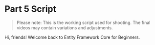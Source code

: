 # Part 5 Script

> Please note: This is the working script used for shooting. The final videos may contain variations and adjustments.

Hi, friends! Welcome back to Entity Framework Core for Beginners.